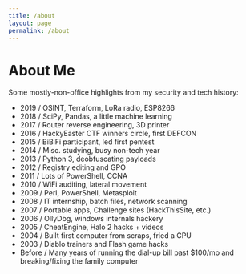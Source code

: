 ```yaml
---
title: /about
layout: page
permalink: /about
---
```


# About Me


Some mostly-non-office highlights from my security and tech history:


  * 2019 / OSINT, Terraform, LoRa radio, ESP8266
  * 2018 / SciPy, Pandas, a little machine learning
  * 2017 / Router reverse engineering, 3D printer
  * 2016 / HackyEaster CTF winners circle, first DEFCON
  * 2015 / BiBiFi participant, led first pentest 
  * 2014 / Misc. studying, busy non-tech year
  * 2013 / Python 3, deobfuscating payloads
  * 2012 / Registry editing and GPO
  * 2011 / Lots of PowerShell, CCNA
  * 2010 / WiFi auditing, lateral movement
  * 2009 / Perl, PowerShell, Metasploit
  * 2008 / IT internship, batch files, network scanning
  * 2007 / Portable apps, Challenge sites (HackThisSite, etc.)
  * 2006 / OllyDbg, windows internals hackery
  * 2005 / CheatEngine, Halo 2 hacks + videos
  * 2004 / Built first computer from scraps, fried a CPU
  * 2003 / Diablo trainers and Flash game hacks
  * Before / Many years of running the dial-up bill past $100/mo and breaking/fixing the family computer
